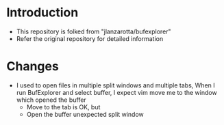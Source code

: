 # Introduction
- This repository is folked from "jlanzarotta/bufexplorer"
- Refer the original repository for detailed information

# Changes
- I used to open files in multiple split windows and multiple tabs, When I run BufExplorer and select buffer, I expect vim move me to the window which opened the buffer
    - Move to the tab is OK, but
    - Open the buffer unexpected split window
